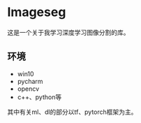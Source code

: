 # Imageseg


这是一个关于我学习深度学习图像分割的库。

## 环境
- win10
- pycharm
- opencv
- c++、python等


其中有关ml、dl的部分以tf、pytorch框架为主。
